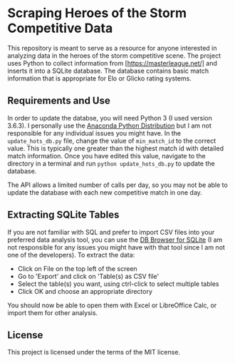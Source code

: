 # Scraping Heroes of the Storm Competitive Data
This repository is meant to serve as a resource for anyone interested in analyzing
data in the heroes of the storm competitive scene.  The project uses Python to
collect information from [https://masterleague.net/] and inserts it into a
SQLite database. The database contains basic match information that is
appropriate for Elo or Glicko rating systems.

## Requirements and Use
In order to update the databse, you will need Python 3 (I used version 3.6.3).
I personally use the [Anaconda Python Distribution](https://www.continuum.io/)
but I am not responsible for any individual issues you might have. In the
`update_hots_db.py` file, change the value of `min_match_id` to the correct
value. This is typically one greater than the highest match id with detailed
match information. Once you have edited this value, navigate to the directory
in a terminal and run `python update_hots_db.py` to update the database.

The API allows a limited number of calls per day, so you may not be able to
update the database with each new competitive match in one day.

## Extracting SQLite Tables
If you are not familiar with SQL and prefer to import CSV files into your
preferred data analysis tool, you can use the
[DB Browser for SQLite](http://sqlitebrowser.org/) (I am not responsible for any
issues you might have with that tool since I am not one of the developers).
To extract the data:

* Click on File on the top left of the screen
* Go to 'Export' and click on 'Table(s) as CSV file'
* Select the table(s) you want, using ctrl-click to select multiple tables
* Click OK and choose an appropriate directory

You should now be able to open them with Excel or LibreOffice Calc, or import
them for other analysis.

## License
This project is licensed under the terms of the MIT license.
